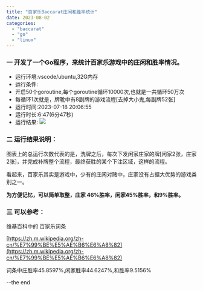 ```yaml
---
title: "百家乐Baccarat庄闲和胜率统计"
date: 2023-08-02
categories: 
  - "baccarat"
  - "go"
  - "linux"
---
```


### 一 开发了一个Go程序，来统计百家乐游戏中的庄闲和胜率情况。

- 运行环境:vscode/ubuntu,32G内存
- 运行条件:
- 开启50个goroutine,每个goroutine循环10000次,也就是一共循环50万次
- 每循环1次就是，牌靴中有8副牌的游戏流程\[去掉大小鬼,每副牌52张\]
- 运行时间:2023-07-18 20:06:55
- 运行时长:6:47(6分47秒)
- 运行结果: ![](https://poker-x-studio.github.io/images/2023-07-18-20-06-39-879794088.jpeg)

### 二 运行结果说明：

图表上的总运行次数代表的是，洗牌之后，每次下发闲家庄家的牌\[闲家2张，庄家2张\]，并完成补牌整个流程，最终获胜的某个下注区域，这样的流程。

看起来，百家乐其实是游戏中，少有的庄闲对赌中，庄家没有占据大优势的游戏类别之一。

**为方便记忆，可以简单取整，庄家 46%胜率，闲家45%胜率，和9%胜率。**

### 三 可以参考：

维基百科中的 百家乐词条

[https://zh.m.wikipedia.org/zh-cn/%E7%99%BE%E5%AE%B6%E6%A8%82](https://zh.m.wikipedia.org/zh-cn/%E7%99%BE%E5%AE%B6%E6%A8%82)

词条中庄胜率45.8597%,闲家胜率44.6247%,和胜率9.5156%

\--the end
